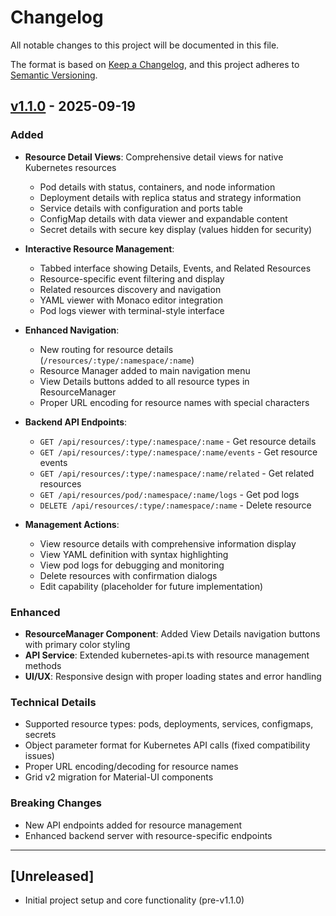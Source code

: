 # Changelog

All notable changes to this project will be documented in this file.

The format is based on [Keep a Changelog](https://keepachangelog.com/en/1.0.0/),
and this project adheres to [Semantic Versioning](https://semver.org/spec/v2.0.0.html).

## [v1.1.0] - 2025-09-19

### Added
- **Resource Detail Views**: Comprehensive detail views for native Kubernetes resources
  - Pod details with status, containers, and node information
  - Deployment details with replica status and strategy information
  - Service details with configuration and ports table
  - ConfigMap details with data viewer and expandable content
  - Secret details with secure key display (values hidden for security)

- **Interactive Resource Management**: 
  - Tabbed interface showing Details, Events, and Related Resources
  - Resource-specific event filtering and display
  - Related resources discovery and navigation
  - YAML viewer with Monaco editor integration
  - Pod logs viewer with terminal-style interface

- **Enhanced Navigation**:
  - New routing for resource details (`/resources/:type/:namespace/:name`)
  - Resource Manager added to main navigation menu
  - View Details buttons added to all resource types in ResourceManager
  - Proper URL encoding for resource names with special characters

- **Backend API Endpoints**:
  - `GET /api/resources/:type/:namespace/:name` - Get resource details
  - `GET /api/resources/:type/:namespace/:name/events` - Get resource events
  - `GET /api/resources/:type/:namespace/:name/related` - Get related resources
  - `GET /api/resources/pod/:namespace/:name/logs` - Get pod logs
  - `DELETE /api/resources/:type/:namespace/:name` - Delete resource

- **Management Actions**:
  - View resource details with comprehensive information display
  - View YAML definition with syntax highlighting
  - View pod logs for debugging and monitoring
  - Delete resources with confirmation dialogs
  - Edit capability (placeholder for future implementation)

### Enhanced
- **ResourceManager Component**: Added View Details navigation buttons with primary color styling
- **API Service**: Extended kubernetes-api.ts with resource management methods
- **UI/UX**: Responsive design with proper loading states and error handling

### Technical Details
- Supported resource types: pods, deployments, services, configmaps, secrets
- Object parameter format for Kubernetes API calls (fixed compatibility issues)
- Proper URL encoding/decoding for resource names
- Grid v2 migration for Material-UI components

### Breaking Changes
- New API endpoints added for resource management
- Enhanced backend server with resource-specific endpoints

---

## [Unreleased]
- Initial project setup and core functionality (pre-v1.1.0)

[v1.1.0]: https://github.com/user/kubernetes-admin-ui/releases/tag/v1.1.0